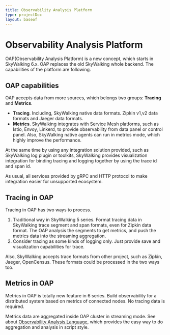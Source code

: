 ```yaml
---
title: Observability Analysis Platform
type: projectDoc
layout: baseof
---
```

# Observability Analysis Platform
OAP(Observability Analysis Platform) is a new concept, which starts in SkyWalking 6.x. OAP replaces the 
old SkyWalking whole backend. The capabilities of the platform are following.

## OAP capabilities
OAP accepts data from more sources, which belongs two groups: **Tracing** and **Metrics**.

- **Tracing**. Including, SkyWalking native data formats. Zipkin v1,v2 data formats and Jaeger data formats.
- **Metrics**. SkyWalking integrates with Service Mesh platforms, such as Istio, Envoy, Linkerd, to provide observability from data panel 
or control panel. Also, SkyWalking native agents can run in metrics mode, which highly improve the 
performance.

At the same time by using any integration solution provided, such as SkyWalking log plugin or toolkits, 
SkyWalking provides visualization integration for binding tracing and logging together by using the 
trace id and span id.

As usual, all services provided by gRPC and HTTP protocol to make integration easier for unsupported ecosystem.

## Tracing in OAP
Tracing in OAP has two ways to process.
1. Traditional way in SkyWalking 5 series. Format tracing data in SkyWalking trace segment and span formats, 
even for Zipkin data format. The OAP analysis the segments to get metrics, and push the metrics data into
the streaming aggregation.
1. Consider tracing as some kinds of logging only. Just provide save and visualization capabilities for trace. 

Also, SkyWalking accepts trace formats from other project, such as Zipkin, Jaeger, OpenCensus.
These formats could be processed in the two ways too.

## Metrics in OAP
Metrics in OAP is totally new feature in 6 series. Build observability for a distributed system based on metrics of connected nodes.
No tracing data is required.

Metrics data are aggregated inside OAP cluster in streaming mode. See about [Observability Analysis Language](../oal),
which provides the easy way to do aggregation and analysis in script style. 
